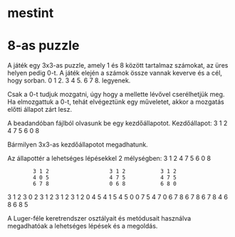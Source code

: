# mestint

# 8-as puzzle

A játék egy 3x3-as puzzle, amely 1 és 8 között tartalmaz számokat, az üres helyen pedig 0-t.
A játék elején a számok össze vannak keverve és a cél, hogy sorban.
0 1 2.
3 4 5.
6 7 8.
legyenek.

Csak a 0-t tudjuk mozgatni, úgy hogy a mellette lévővel cserélhetjük meg. 
Ha elmozgattuk a 0-t, tehát elvégeztünk egy műveletet, akkor a mozgatás előtti állapot zárt lesz.

A beadandóban fájlból olvasunk be egy kezdőállapotot.
Kezdőállapot:
3 1 2
4 7 5
6 0 8

Bármilyen 3x3-as kezdőállapotot megadhatunk.

Az állapottér a lehetséges lépésekkel 2 mélységben:
                             3 1 2
                             4 7 5
                             6 0 8
                      
            3 1 2                   3 1 2           3 1 2
            4 0 5                   4 7 5           4 7 5
            6 7 8                   0 6 8           6 8 0

3 1 2       3 0 2      3 1 2        3 1 2           3 1 2
0 4 5       4 1 5      4 5 0        0 7 5           4 7 0
6 7 8       6 7 8      6 7 8        4 6 8           6 8 5

A Luger-féle keretrendszer osztályait és metódusait használva megadhatóak a lehetséges lépések és a megoldás.
